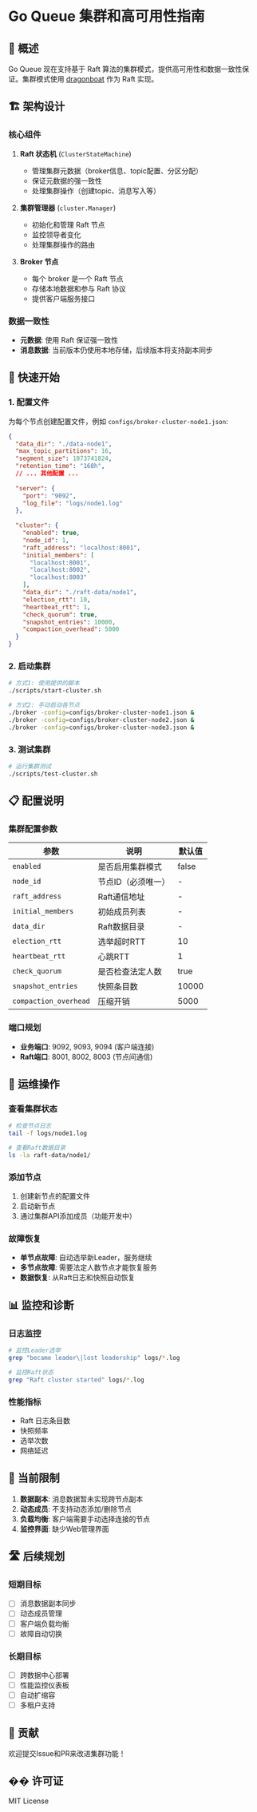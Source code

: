 # Go Queue 集群和高可用性指南

## 🎯 概述

Go Queue 现在支持基于 Raft 算法的集群模式，提供高可用性和数据一致性保证。集群模式使用 [dragonboat](https://github.com/lni/dragonboat) 作为 Raft 实现。

## 🏗️ 架构设计

### 核心组件

1. **Raft 状态机** (`ClusterStateMachine`)
   - 管理集群元数据（broker信息、topic配置、分区分配）
   - 保证元数据的强一致性
   - 处理集群操作（创建topic、消息写入等）

2. **集群管理器** (`cluster.Manager`)
   - 初始化和管理 Raft 节点
   - 监控领导者变化
   - 处理集群操作的路由

3. **Broker 节点**
   - 每个 broker 是一个 Raft 节点
   - 存储本地数据和参与 Raft 协议
   - 提供客户端服务接口

### 数据一致性

- **元数据**: 使用 Raft 保证强一致性
- **消息数据**: 当前版本仍使用本地存储，后续版本将支持副本同步

## 🚀 快速开始

### 1. 配置文件

为每个节点创建配置文件，例如 `configs/broker-cluster-node1.json`:

```json
{
  "data_dir": "./data-node1",
  "max_topic_partitions": 16,
  "segment_size": 1073741824,
  "retention_time": "168h",
  // ... 其他配置 ...
  
  "server": {
    "port": "9092",
    "log_file": "logs/node1.log"
  },
  
  "cluster": {
    "enabled": true,
    "node_id": 1,
    "raft_address": "localhost:8001",
    "initial_members": [
      "localhost:8001",
      "localhost:8002", 
      "localhost:8003"
    ],
    "data_dir": "./raft-data/node1",
    "election_rtt": 10,
    "heartbeat_rtt": 1,
    "check_quorum": true,
    "snapshot_entries": 10000,
    "compaction_overhead": 5000
  }
}
```

### 2. 启动集群

```bash
# 方式1: 使用提供的脚本
./scripts/start-cluster.sh

# 方式2: 手动启动各节点
./broker -config=configs/broker-cluster-node1.json &
./broker -config=configs/broker-cluster-node2.json &
./broker -config=configs/broker-cluster-node3.json &
```

### 3. 测试集群

```bash
# 运行集群测试
./scripts/test-cluster.sh
```

## 📋 配置说明

### 集群配置参数

| 参数 | 说明 | 默认值 |
|------|------|--------|
| `enabled` | 是否启用集群模式 | false |
| `node_id` | 节点ID（必须唯一） | - |
| `raft_address` | Raft通信地址 | - |
| `initial_members` | 初始成员列表 | - |
| `data_dir` | Raft数据目录 | - |
| `election_rtt` | 选举超时RTT | 10 |
| `heartbeat_rtt` | 心跳RTT | 1 |
| `check_quorum` | 是否检查法定人数 | true |
| `snapshot_entries` | 快照条目数 | 10000 |
| `compaction_overhead` | 压缩开销 | 5000 |

### 端口规划

- **业务端口**: 9092, 9093, 9094 (客户端连接)
- **Raft端口**: 8001, 8002, 8003 (节点间通信)

## 🔧 运维操作

### 查看集群状态

```bash
# 检查节点日志
tail -f logs/node1.log

# 查看Raft数据目录
ls -la raft-data/node1/
```

### 添加节点

1. 创建新节点的配置文件
2. 启动新节点
3. 通过集群API添加成员（功能开发中）

### 故障恢复

- **单节点故障**: 自动选举新Leader，服务继续
- **多节点故障**: 需要法定人数节点才能恢复服务
- **数据恢复**: 从Raft日志和快照自动恢复

## 📊 监控和诊断

### 日志监控

```bash
# 监控Leader选举
grep "became leader\|lost leadership" logs/*.log

# 监控Raft状态
grep "Raft cluster started" logs/*.log
```

### 性能指标

- Raft 日志条目数
- 快照频率
- 选举次数
- 网络延迟

## 🚧 当前限制

1. **数据副本**: 消息数据暂未实现跨节点副本
2. **动态成员**: 不支持动态添加/删除节点
3. **负载均衡**: 客户端需要手动选择连接的节点
4. **监控界面**: 缺少Web管理界面

## 🛣️ 后续规划

### 短期目标
- [ ] 消息数据副本同步
- [ ] 动态成员管理
- [ ] 客户端负载均衡
- [ ] 故障自动切换

### 长期目标
- [ ] 跨数据中心部署
- [ ] 性能监控仪表板
- [ ] 自动扩缩容
- [ ] 多租户支持

## 🤝 贡献

欢迎提交Issue和PR来改进集群功能！

## �� 许可证

MIT License 
